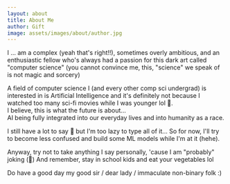 ```yaml
---
layout: about
title: About Me
author: Gift
image: assets/images/about/author.jpg
---
```


I  ...  am a complex (yeah that's right!!), sometimes overly ambitious, and an enthusiastic fellow who's always had a passion for this dark art called "computer science" (you cannot convince me, this, "science" we speak of is not magic and sorcery)

A field of computer science I (and every other comp sci undergrad) is interested in is Artificial Intelligence and it's definitely not because I watched too many sci-fi movies while I was younger lol 👀.  
I believe, this is what the future is about...  
AI being fully integrated into our everyday lives and into humanity as a race.  

I still have a lot to say 🙂 but I'm too lazy to type all of it... So for now, I'll try to become less confused and build some ML models while I'm at it (hehe).  

Anyway, try not to take anything I say personally, 'cause I am "probably" joking (👀)
And remember, stay in school kids and eat your vegetables lol  

Do have a good day my good sir / dear lady / immaculate non-binary folk :)

